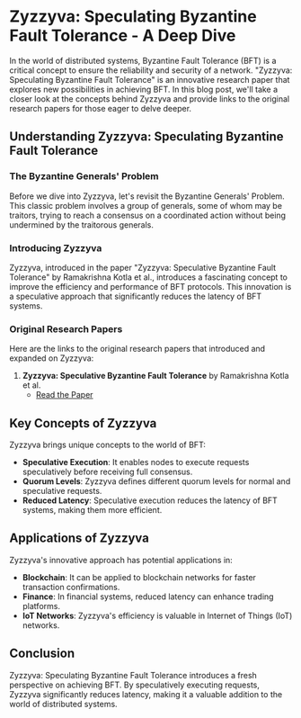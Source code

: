 # Zyzzyva: Speculating Byzantine Fault Tolerance - A Deep Dive

In the world of distributed systems, Byzantine Fault Tolerance (BFT) is a critical concept to ensure the reliability and security of a network. "Zyzzyva: Speculating Byzantine Fault Tolerance" is an innovative research paper that explores new possibilities in achieving BFT. In this blog post, we'll take a closer look at the concepts behind Zyzzyva and provide links to the original research papers for those eager to delve deeper.

## Understanding Zyzzyva: Speculating Byzantine Fault Tolerance

### The Byzantine Generals' Problem

Before we dive into Zyzzyva, let's revisit the Byzantine Generals' Problem. This classic problem involves a group of generals, some of whom may be traitors, trying to reach a consensus on a coordinated action without being undermined by the traitorous generals.

### Introducing Zyzzyva

Zyzzyva, introduced in the paper "Zyzzyva: Speculative Byzantine Fault Tolerance" by Ramakrishna Kotla et al., introduces a fascinating concept to improve the efficiency and performance of BFT protocols. This innovation is a speculative approach that significantly reduces the latency of BFT systems.

### Original Research Papers

Here are the links to the original research papers that introduced and expanded on Zyzzyva:

1. **Zyzzyva: Speculative Byzantine Fault Tolerance** by Ramakrishna Kotla et al.
   - [Read the Paper](https://www.cs.utexas.edu/users/dahlin/papers/Zyzzyva-CACM.pdf)

## Key Concepts of Zyzzyva

Zyzzyva brings unique concepts to the world of BFT:

- **Speculative Execution**: It enables nodes to execute requests speculatively before receiving full consensus.
- **Quorum Levels**: Zyzzyva defines different quorum levels for normal and speculative requests.
- **Reduced Latency**: Speculative execution reduces the latency of BFT systems, making them more efficient.

## Applications of Zyzzyva

Zyzzyva's innovative approach has potential applications in:

- **Blockchain**: It can be applied to blockchain networks for faster transaction confirmations.
- **Finance**: In financial systems, reduced latency can enhance trading platforms.
- **IoT Networks**: Zyzzyva's efficiency is valuable in Internet of Things (IoT) networks.

## Conclusion

Zyzzyva: Speculating Byzantine Fault Tolerance introduces a fresh perspective on achieving BFT. By speculatively executing requests, Zyzzyva significantly reduces latency, making it a valuable addition to the world of distributed systems.

